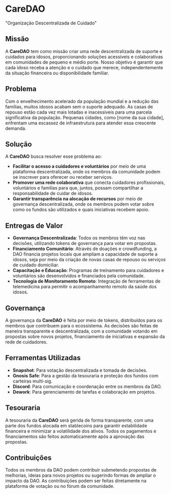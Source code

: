 # CareDAO
"Organização Descentralizada de Cuidado"

## Missão
A **CareDAO** tem como missão criar uma rede descentralizada de suporte e cuidados para idosos, proporcionando soluções acessíveis e colaborativas em comunidades de pequeno e médio porte. Nosso objetivo é garantir que cada idoso receba a atenção e o cuidado que merece, independentemente da situação financeira ou disponibilidade familiar.

## Problema
Com o envelhecimento acelerado da população mundial e a redução das famílias, muitos idosos acabam sem o suporte adequado. As casas de repouso estão cada vez mais lotadas e inacessíveis para uma parcela significativa da população. Pequenas cidades, como [nome da sua cidade], enfrentam uma escassez de infraestrutura para atender essa crescente demanda.

## Solução
A **CareDAO** busca resolver esse problema ao:
- **Facilitar o acesso a cuidadores e voluntários** por meio de uma plataforma descentralizada, onde os membros da comunidade podem se inscrever para oferecer ou receber serviços.
- **Promover uma rede colaborativa** que conecta cuidadores profissionais, voluntários e famílias para que, juntos, possam compartilhar a responsabilidade de cuidar de idosos.
- **Garantir transparência na alocação de recursos** por meio de governança descentralizada, onde os membros podem votar sobre como os fundos são utilizados e quais iniciativas recebem apoio.

## Entregas de Valor
- **Governança Descentralizada**: Todos os membros têm voz nas decisões, utilizando tokens de governança para votar em propostas.
- **Financiamento Comunitário**: Através de doações e crowdfunding, a DAO financia projetos locais que ampliam a capacidade de suporte a idosos, seja por meio da criação de novas casas de repouso ou serviços de cuidado domiciliar.
- **Capacitação e Educação**: Programas de treinamento para cuidadores e voluntários são desenvolvidos e financiados pela comunidade.
- **Tecnologia de Monitoramento Remoto**: Integração de ferramentas de telemedicina para permitir o acompanhamento remoto da saúde dos idosos.

## Governança
A governança da **CareDAO** é feita por meio de tokens, distribuídos para os membros que contribuem para o ecossistema. As decisões são feitas de maneira transparente e descentralizada, com a comunidade votando em propostas sobre novos projetos, financiamento de iniciativas e expansão da rede de cuidadores.

## Ferramentas Utilizadas
- **Snapshot**: Para votação descentralizada e tomada de decisões.
- **Gnosis Safe**: Para a gestão da tesouraria e proteção dos fundos com carteiras multi-sig.
- **Discord**: Para comunicação e coordenação entre os membros da DAO.
- **Dework**: Para gerenciamento de tarefas e colaboração em projetos.

## Tesouraria
A tesouraria da **CareDAO** será gerida de forma transparente, com uma parte dos fundos alocada em stablecoins para garantir estabilidade financeira e minimizar a volatilidade dos ativos. Todos os pagamentos e financiamentos são feitos automaticamente após a aprovação das propostas.

## Contribuições
Todos os membros da DAO podem contribuir submetendo propostas de melhorias, ideias para novos projetos ou sugerindo formas de ampliar o impacto da DAO. As contribuições podem ser feitas diretamente na plataforma de votação ou no fórum da comunidade.
